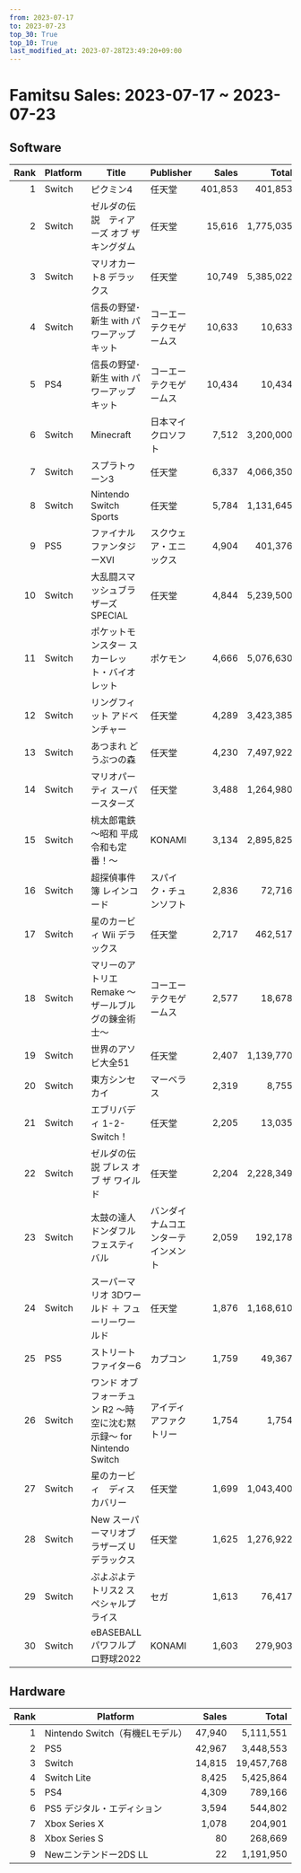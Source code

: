 ```yaml
---
from: 2023-07-17
to: 2023-07-23
top_30: True
top_10: True
last_modified_at: 2023-07-28T23:49:20+09:00
---
```

# Famitsu Sales: 2023-07-17 ~ 2023-07-23
## Software
| Rank | Platform | Title | Publisher | Sales | Total | Rate | New |
| -: | -- | -- | -- | -: | -: | -: | -- |
| 1 | Switch | ピクミン4 | 任天堂 | 401,853 | 401,853 | 40% | **New** |
| 2 | Switch | ゼルダの伝説　ティアーズ オブ ザ キングダム | 任天堂 | 15,616 | 1,775,035 | 20% |  |
| 3 | Switch | マリオカート8 デラックス | 任天堂 | 10,749 | 5,385,022 | 20% |  |
| 4 | Switch | 信長の野望･新生 with パワーアップキット | コーエーテクモゲームス | 10,633 | 10,633 | 40% | **New** |
| 5 | PS4 | 信長の野望･新生 with パワーアップキット | コーエーテクモゲームス | 10,434 | 10,434 | 40% | **New** |
| 6 | Switch | Minecraft | 日本マイクロソフト | 7,512 | 3,200,000 | 20% |  |
| 7 | Switch | スプラトゥーン3 | 任天堂 | 6,337 | 4,066,350 | 20% |  |
| 8 | Switch | Nintendo Switch Sports | 任天堂 | 5,784 | 1,131,645 | 20% |  |
| 9 | PS5 | ファイナルファンタジーXVI | スクウェア・エニックス | 4,904 | 401,376 | 20% |  |
| 10 | Switch | 大乱闘スマッシュブラザーズ SPECIAL | 任天堂 | 4,844 | 5,239,500 | 20% |  |
| 11 | Switch | ポケットモンスター スカーレット・バイオレット | ポケモン | 4,666 | 5,076,630 | 20% |  |
| 12 | Switch | リングフィット アドベンチャー | 任天堂 | 4,289 | 3,423,385 | 20% |  |
| 13 | Switch | あつまれ どうぶつの森 | 任天堂 | 4,230 | 7,497,922 | 20% |  |
| 14 | Switch | マリオパーティ スーパースターズ | 任天堂 | 3,488 | 1,264,980 | 20% |  |
| 15 | Switch | 桃太郎電鉄 〜昭和 平成 令和も定番！〜 | KONAMI | 3,134 | 2,895,825 | 20% |  |
| 16 | Switch | 超探偵事件簿 レインコード | スパイク・チュンソフト | 2,836 | 72,716 | 20% |  |
| 17 | Switch | 星のカービィ Wii デラックス | 任天堂 | 2,717 | 462,517 | 20% |  |
| 18 | Switch | マリーのアトリエ Remake 〜ザールブルグの錬金術士〜 | コーエーテクモゲームス | 2,577 | 18,678 | 20% |  |
| 19 | Switch | 世界のアソビ大全51 | 任天堂 | 2,407 | 1,139,770 | 20% |  |
| 20 | Switch | 東方シンセカイ | マーベラス | 2,319 | 8,755 | 40% |  |
| 21 | Switch | エブリバディ 1-2-Switch！ | 任天堂 | 2,205 | 13,035 | 80% |  |
| 22 | Switch | ゼルダの伝説 ブレス オブ ザ ワイルド | 任天堂 | 2,204 | 2,228,349 | 20% |  |
| 23 | Switch | 太鼓の達人 ドンダフルフェスティバル | バンダイナムコエンターテインメント | 2,059 | 192,178 | 20% |  |
| 24 | Switch | スーパーマリオ 3Dワールド ＋ フューリーワールド | 任天堂 | 1,876 | 1,168,610 | 20% |  |
| 25 | PS5 | ストリートファイター6 | カプコン | 1,759 | 49,367 | 20% |  |
| 26 | Switch | ワンド オブ フォーチュン R2 〜時空に沈む黙示録〜 for Nintendo Switch | アイディアファクトリー | 1,754 | 1,754 | 40% | **New** |
| 27 | Switch | 星のカービィ　ディスカバリー | 任天堂 | 1,699 | 1,043,400 | 20% |  |
| 28 | Switch | New スーパーマリオブラザーズ U デラックス | 任天堂 | 1,625 | 1,276,922 | 20% |  |
| 29 | Switch | ぷよぷよテトリス2 スペシャルプライス | セガ | 1,613 | 76,417 | 20% |  |
| 30 | Switch | eBASEBALLパワフルプロ野球2022 | KONAMI | 1,603 | 279,903 | 20% |  |

## Hardware
| Rank | Platform | Sales | Total |
| -: | -- | -: | -: |
| 1 | Nintendo Switch（有機ELモデル） | 47,940 | 5,111,551 |
| 2 | PS5 | 42,967 | 3,448,553 |
| 3 | Switch | 14,815 | 19,457,768 |
| 4 | Switch Lite | 8,425 | 5,425,864 |
| 5 | PS4 | 4,309 | 789,166 |
| 6 | PS5 デジタル・エディション | 3,594 | 544,802 |
| 7 | Xbox Series X | 1,078 | 204,901 |
| 8 | Xbox Series S | 80 | 268,669 |
| 9 | Newニンテンドー2DS LL | 22 | 1,191,950 |